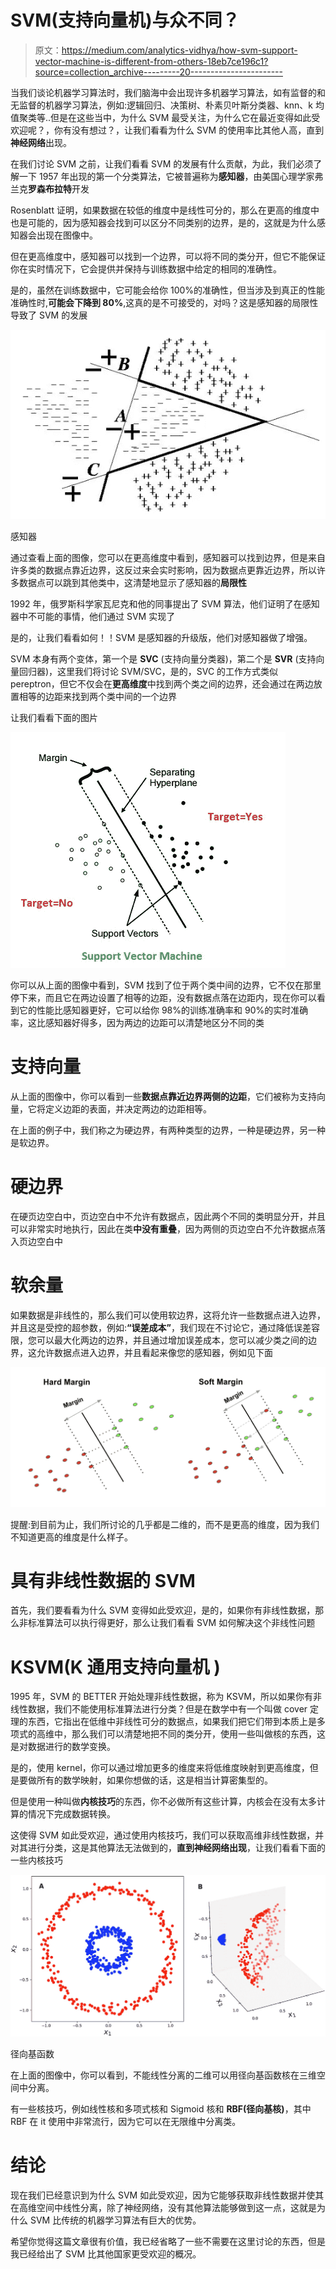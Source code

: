 # SVM(支持向量机)与众不同？

> 原文：<https://medium.com/analytics-vidhya/how-svm-support-vector-machine-is-different-from-others-18eb7ce196c1?source=collection_archive---------20----------------------->

当我们谈论机器学习算法时，我们脑海中会出现许多机器学习算法，如有监督的和无监督的机器学习算法，例如:逻辑回归、决策树、朴素贝叶斯分类器、knn、k 均值聚类等..但是在这些当中，为什么 SVM 最受关注，为什么它在最近变得如此受欢迎呢？，你有没有想过？，让我们看看为什么 SVM 的使用率比其他人高，直到**神经网络**出现。

在我们讨论 SVM 之前，让我们看看 SVM 的发展有什么贡献，为此，我们必须了解一下 1957 年出现的第一个分类算法，它被普遍称为**感知器**，由美国心理学家弗兰克**罗森布拉特**开发

Rosenblatt 证明，如果数据在较低的维度中是线性可分的，那么在更高的维度中也是可能的，因为感知器会找到可以区分不同类别的边界，是的，这就是为什么感知器会出现在图像中。

但在更高维度中，感知器可以找到一个边界，可以将不同的类分开，但它不能保证你在实时情况下，它会提供并保持与训练数据中给定的相同的准确性。

是的，虽然在训练数据中，它可能会给你 100%的准确性，但当涉及到真正的性能准确性时,**可能会下降到 80%**,这真的是不可接受的，对吗？这是感知器的局限性导致了 SVM 的发展

![](img/d8eca4d856572a259515fc0ff49a0dc0.png)

感知器

通过查看上面的图像，您可以在更高维度中看到，感知器可以找到边界，但是来自许多类的数据点靠近边界，这反过来会实时影响，因为数据点更靠近边界，所以许多数据点可以跳到其他类中，这清楚地显示了感知器的**局限性**

1992 年，俄罗斯科学家瓦尼克和他的同事提出了 SVM 算法，他们证明了在感知器中不可能的事情，他们通过 SVM 实现了

是的，让我们看看如何！！SVM 是感知器的升级版，他们对感知器做了增强。

SVM 本身有两个变体，第一个是 **SVC** (支持向量分类器)，第二个是 **SVR** (支持向量回归器)，这里我们将讨论 SVM/SVC，是的，SVC 的工作方式类似 pereptron，但它不仅会在**更高维度**中找到两个类之间的边界，还会通过在两边放置相等的边距来找到两个类中间的一个边界

让我们看看下面的图片

![](img/04ce5b2687520c71fb765496f3ce7d98.png)

你可以从上面的图像中看到，SVM 找到了位于两个类中间的边界，它不仅在那里停下来，而且它在两边设置了相等的边距，没有数据点落在边距内，现在你可以看到它的性能比感知器更好，它可以给你 98%的训练准确率和 90%的实时准确率，这比感知器好得多，因为两边的边距可以清楚地区分不同的类

# **支持向量**

从上面的图像中，你可以看到一些**数据点靠近边界两侧的边距**，它们被称为支持向量，它将定义边距的表面，并决定两边的边距相等。

在上面的例子中，我们称之为硬边界，有两种类型的边界，一种是硬边界，另一种是软边界。

# **硬边界**

在硬页边空白中，页边空白中不允许有数据点，因此两个不同的类明显分开，并且可以非常实时地执行，因此在类**中没有重叠**，因为两侧的页边空白不允许数据点落入页边空白中

# **软余量**

如果数据是非线性的，那么我们可以使用软边界，这将允许一些数据点进入边界，并且这是受控的超参数，例如:**“误差成本”**，我们现在不讨论它，通过降低误差容限，您可以最大化两边的边界，并且通过增加误差成本，您可以减少类之间的边界，这允许数据点进入边界，并且看起来像您的感知器，例如见下面

![](img/1fb3b84dec488b842f014d9278f5b9b7.png)

提醒:到目前为止，我们所讨论的几乎都是二维的，而不是更高的维度，因为我们不知道更高的维度是什么样子。

# **具有非线性数据的 SVM**

首先，我们要看看为什么 SVM 变得如此受欢迎，是的，如果你有非线性数据，那么非标准算法可以执行得更好，那么让我们看看 SVM 如何解决这个非线性问题

# **KSVM(K** 通用支持向量机 **)**

1995 年，SVM 的 BETTER 开始处理非线性数据，称为 KSVM，所以如果你有非线性数据，我们不能使用标准算法进行分类？但是在数学中有一个叫做 cover 定理的东西，它指出在低维中非线性可分的数据点，如果我们把它们带到本质上是多项式的高维中，那么我们可以清楚地把不同的类分开，使用一些叫做核的东西，这是对数据进行的数学变换。

是的，使用 kernel，你可以通过增加更多的维度来将低维度映射到更高维度，但是要做所有的数学映射，如果你想做的话，这是相当计算密集型的。

但是使用一种叫做**内核技巧**的东西，你不必做所有这些计算，内核会在没有太多计算的情况下完成数据转换。

这使得 SVM 如此受欢迎，通过使用内核技巧，我们可以获取高维非线性数据，并对其进行分类，这是其他算法无法做到的，**直到神经网络出现**，让我们看看下面的一些内核技巧

![](img/1979cc92800b4d235a5449b8a57eaa83.png)

径向基函数

在上面的图像中，你可以看到，不能线性分离的二维可以用径向基函数核在三维空间中分离。

有一些核技巧，例如线性核和多项式核和 Sigmoid 核和 **RBF(径向基核)**，其中 RBF 在 it 使用中非常流行，因为它可以在无限维中分离类。

# **结论**

现在我们已经意识到为什么 SVM 如此受欢迎，因为它能够获取非线性数据并使其在高维空间中线性分离，除了神经网络，没有其他算法能够做到这一点，这就是为什么 SVM 比传统的机器学习算法有巨大的优势。

希望你觉得这篇文章很有价值，我已经省略了一些不需要在这里讨论的东西，但是我已经给出了 SVM 比其他国家更受欢迎的概况。
